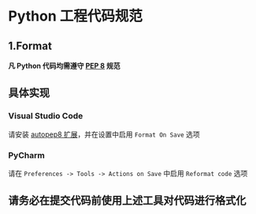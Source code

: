 # Python 工程代码规范

## 1.Format

**凡 Python 代码均需遵守 [PEP 8](https://peps.python.org/pep-0008/) 规范**

## 具体实现

### Visual Studio Code

请安装 [autopep8 扩展](https://marketplace.visualstudio.com/items?itemName=ms-python.autopep8)，并在设置中启用 `Format On Save` 选项

### PyCharm

请在 `Preferences -> Tools -> Actions on Save` 中启用 `Reformat code` 选项

## **请务必在提交代码前使用上述工具对代码进行格式化**
